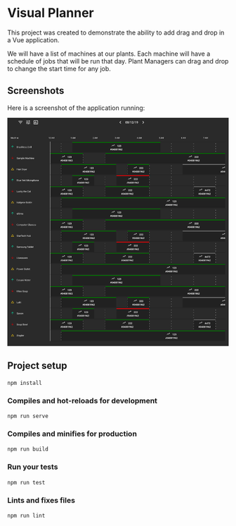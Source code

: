 # Visual Planner

This project was created to demonstrate the ability to add drag and drop in a Vue application. 

We will have a list of machines at our plants. Each machine will have a schedule of jobs that will be run that day. Plant Managers can drag and drop to change the start time for any job.

## Screenshots

Here is a screenshot of the application running:

![Visual Planner Screenshot](/screenshots/visualPlanner.png?raw=true "Visual Planner")

## Project setup
```
npm install
```

### Compiles and hot-reloads for development
```
npm run serve
```

### Compiles and minifies for production
```
npm run build
```

### Run your tests
```
npm run test
```

### Lints and fixes files
```
npm run lint
```
